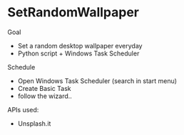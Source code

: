 # SetRandomWallpaper

Goal

- Set a random desktop wallpaper everyday
- Python script + Windows Task Scheduler


Schedule

- Open Windows Task Scheduler (search in start menu)
- Create Basic Task
- follow the wizard..

APIs used:

- Unsplash.it
